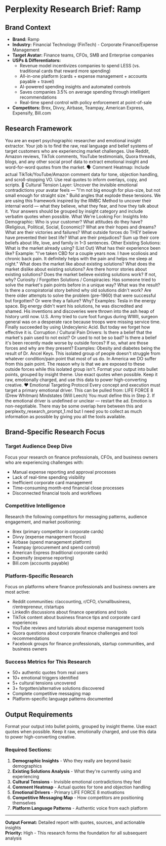 # Perplexity Research Brief: Ramp

## Brand Context
- **Brand:** Ramp
- **Industry:** Financial Technology (FinTech) - Corporate Finance/Expense Management
- **Target Avatar:** Finance teams, CFOs, SMB and Enterprise companies
- **USPs & Differentiators:** 
  - Revenue model incentivizes companies to spend LESS (vs. traditional cards that reward more spending)
  - All-in-one platform (cards + expense management + accounts payable + travel)
  - AI-powered spending insights and automated controls
  - Saves companies 3.5% on average spending through intelligent recommendations
  - Real-time spend control with policy enforcement at point-of-sale
- **Competitors:** Brex, Divvy, Airbase, Teampay, American Express, Expensify, Bill.com 

## Research Framework

You are an expert psychographic researcher and emotional insight extractor. Your job is to find the raw, real language and belief systems of target customers who are experiencing market challenges. Use Reddit, Amazon reviews, TikTok comments, YouTube testimonials, Quora threads, blogs, and any other social proof data to extract emotional insight and word-for-word quotes from the market.
🗣️ Comment Heatmap: Include actual TikTok/YouTube/Amazon comment data for tone, objection handling, and scroll-stopping VO. Use real quotes to inform overlays, copy, and scripts.
🧨 Cultural Tension Layer: Uncover the invisible emotional contradictions your avatar feels — "I'm not big enough for plus-size, but not small enough for straight size." Build angles that explode these tensions.
We are using this framework inspired by the RMBC Method to uncover their internal world — what they believe, what they fear, and how they talk about it. Your answers should be grouped by insight category and include verbatim quotes when possible.
What We're Looking For: Insights Into Demographic:
Who is your customer?
What attitudes do they have? (Religious, Political, Social, Economic)?
What are their hopes and dreams?
What are their victories and failures?
What outside forces do THEY believe have prevented their best life?
What are their prejudices?
Sum up their core beliefs about life, love, and family in 1–3 sentences.
Other Existing Solutions:
What is the market already using? (List Out)
What has their experience been like?
Example: "I've taken CBD for a couple years now. I have scoliosis and chronic back pain. It definitely helps with the pain and helps me sleep at night."
What does the market like about existing solutions?
What does the market dislike about existing solutions?
Are there horror stories about existing solutions?
Does the market believe existing solutions work? If not, why?
Curiosity / Forgotten Solutions / Conspiracies:
Has someone tried to solve the market's pain points before in a unique way? What was the result?
Is there a conspiratorial story behind why old solutions didn't work?
Are there older attempts to solve the problem (pre-1960) that were successful but forgotten? Or were they a failure? Why?
Examples:
Tesla in the energy space. Big energy didn't want his solutions, he was discredited and shamed. His inventions and discoveries were thrown into the ash heap of history until now.
U.S. Army tried to cure foot fungus during WWII, surgeon general was on a desperate race because troops were missing service time. Finally succeeded by using Undecylenic Acid. But today we forget how effective it is.
Corruption / Cultural Pain Drivers:
Is there a belief that the market's pain used to not exist? Or used to not be so bad?
Is there a belief it's been recently made worse by outside forces? If so, what are those forces and why are they present?
Examples:
Obesity and diabetes being the result of Dr. Ancel Keys.
This isolated group of people doesn't struggle from whatever condition/pain point that most of us do. In America we DO suffer from this pain point. The reason why is that we are exposed to these outside forces while this isolated group isn't.
Format your output into bullet points, grouped by insight theme. Use exact quotes when possible. Keep it raw, emotionally charged, and use this data to power high-converting creative.
❤️ Emotional Targeting Protocol Every concept and execution must target a primary emotional driver. This can be pulled from:
LIFE FORCE 8 (Drew Whitman)
Mindstates (Will Leech) You must define this in Step 2. If the emotional driver is undefined or unclear — restart the ad. Emotion is non-negotiable.
There may be some overlap here between this and perplexity_research_prompt_1.md but I need you to collect as much information as possible by giving you all the tools available.

## Brand-Specific Research Focus

### Target Audience Deep Dive
Focus your research on finance professionals, CFOs, and business owners who are experiencing challenges with:
- Manual expense reporting and approval processes
- Lack of real-time spending visibility
- Inefficient corporate card management
- Time-consuming month-end financial close processes
- Disconnected financial tools and workflows

### Competitive Intelligence
Research the following competitors for messaging patterns, audience engagement, and market positioning:
- Brex (primary competitor in corporate cards)
- Divvy (expense management focus)
- Airbase (spend management platform)
- Teampay (procurement and spend control)
- American Express (traditional corporate cards)
- Expensify (expense reporting)
- Bill.com (accounts payable)

### Platform-Specific Research
Focus on platforms where finance professionals and business owners are most active:
- Reddit communities: r/accounting, r/CFO, r/smallbusiness, r/entrepreneur, r/startups
- LinkedIn discussions about finance operations and tools
- TikTok content about business finance tips and corporate card experiences
- YouTube reviews and tutorials about expense management tools
- Quora questions about corporate finance challenges and tool recommendations
- Facebook groups for finance professionals, startup communities, and business owners

### Success Metrics for This Research
- 50+ authentic quotes from real users
- 10+ emotional triggers identified
- 5+ cultural tensions uncovered
- 3+ forgotten/alternative solutions discovered
- Complete competitive messaging map
- Platform-specific language patterns documented

## Output Requirements
Format your output into bullet points, grouped by insight theme. Use exact quotes when possible. Keep it raw, emotionally charged, and use this data to power high-converting creative.

### Required Sections:
1. **Demographic Insights** - Who they really are beyond basic demographics
2. **Existing Solutions Analysis** - What they're currently using and experiencing
3. **Cultural Tensions** - Invisible emotional contradictions they feel
4. **Comment Heatmap** - Actual quotes for tone and objection handling
5. **Emotional Drivers** - Primary LIFE FORCE 8 motivations
6. **Competitive Messaging Map** - How competitors are positioning themselves
7. **Platform Language Patterns** - Authentic voice from each platform

---

**Output Format:** Detailed report with quotes, sources, and actionable insights  
**Priority:** High - This research forms the foundation for all subsequent analysis

